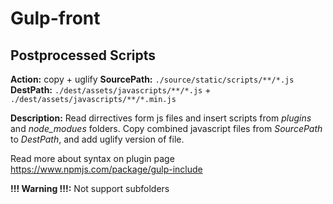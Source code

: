 # Gulp-front 
## Postprocessed Scripts

**Action:** copy + uglify
**SourcePath:** `./source/static/scripts/**/*.js`
**DestPath:** `./dest/assets/javascripts/**/*.js` + `./dest/assets/javascripts/**/*.min.js`

**Description:** Read dirrectives form js files and insert scripts from *plugins* and *node_modues* folders.
Copy combined javascript files from *SourcePath* to *DestPath*, and add uglify version of file.

Read more about syntax on plugin page https://www.npmjs.com/package/gulp-include

**!!! Warning !!!:** Not support subfolders
